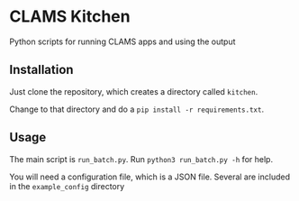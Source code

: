 # CLAMS Kitchen
Python scripts for running CLAMS apps and using the output


## Installation

Just clone the repository, which creates a directory called `kitchen`.

Change to that directory and do a `pip install -r requirements.txt`.


## Usage

The main script is `run_batch.py`.  Run `python3 run_batch.py -h` for help.

You will need a configuration file, which is a JSON file.  Several are included in the `example_config` directory
